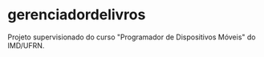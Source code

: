 # gerenciadordelivros
Projeto supervisionado do curso "Programador de Dispositivos Móveis" do IMD/UFRN.
